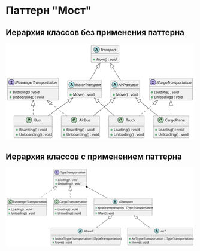# Паттерн "Мост"

## Иерархия классов без применения паттерна
![class_diagram_lib_1.svg](class_diagram_lib_1.svg)

## Иерархия классов c применением паттерна
![class_diagram_lib_2.svg](class_diagram_lib_2.svg)